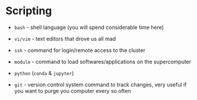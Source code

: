 # Scripting

- `bash` - shell language (you will spend considerable time here)

- `vi/vim` - text editors that drove us all mad

- `ssh` - command for login/remote access to the cluster

- `module` - command to load softwares/applications on the supercomputer

- `python` (`conda` & `jupyter`) 

- `git` - version control system command to track changes, very useful if you want to purge you computer every so often


```{tableofcontents}
```
